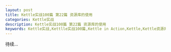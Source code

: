 ```yaml
---
layout: post
title: Kettle实战100篇 第22篇 资源库的使用
categories: Kettle实战
description: Kettle实战100篇 第22篇 资源库的使用
keywords: Kettle实战,Kettlle实战100篇,Kettle in Action,Kettle,Kettle资源库
---
```


待续...